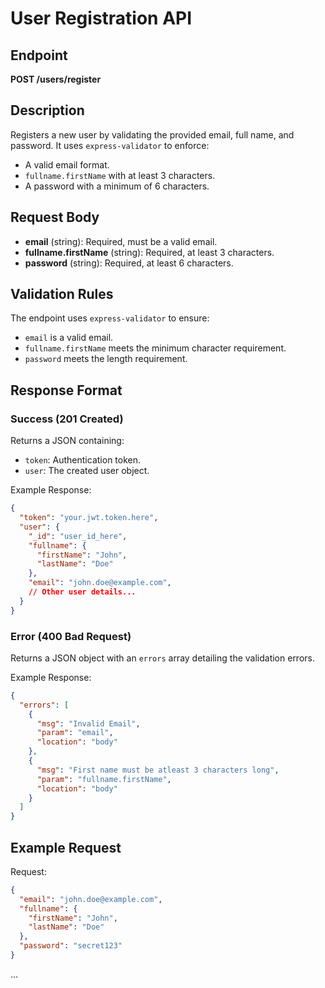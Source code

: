 # User Registration API

## Endpoint
**POST /users/register**

## Description
Registers a new user by validating the provided email, full name, and password. It uses `express-validator` to enforce:
- A valid email format.
- `fullname.firstName` with at least 3 characters.
- A password with a minimum of 6 characters.

## Request Body
- **email** (string): Required, must be a valid email.
- **fullname.firstName** (string): Required, at least 3 characters.
- **password** (string): Required, at least 6 characters.

## Validation Rules
The endpoint uses `express-validator` to ensure:
- `email` is a valid email.
- `fullname.firstName` meets the minimum character requirement.
- `password` meets the length requirement.

## Response Format

### Success (201 Created)
Returns a JSON containing:
- `token`: Authentication token.
- `user`: The created user object.

Example Response:
```json
{
  "token": "your.jwt.token.here",
  "user": {
    "_id": "user_id_here",
    "fullname": {
      "firstName": "John",
      "lastName": "Doe"
    },
    "email": "john.doe@example.com",
    // Other user details...
  }
}
```

### Error (400 Bad Request)
Returns a JSON object with an `errors` array detailing the validation errors.

Example Response:
```json
{
  "errors": [
    {
      "msg": "Invalid Email",
      "param": "email",
      "location": "body"
    },
    {
      "msg": "First name must be atleast 3 characters long",
      "param": "fullname.firstName",
      "location": "body"
    }
  ]
}
```

## Example Request

Request:
```json
{
  "email": "john.doe@example.com",
  "fullname": {
    "firstName": "John",
    "lastName": "Doe"
  },
  "password": "secret123"
}
```

...
